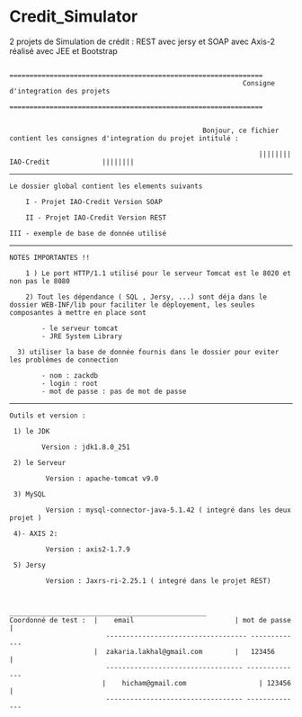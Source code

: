 # Credit_Simulator
2 projets de Simulation de  crédit :  REST avec jersy et SOAP avec Axis-2 réalisé avec JEE et Bootstrap


                                                ===============================================================
                                                              Consigne d'integration des projets
					                                      ===============================================================

 
					                                Bonjour, ce fichier contient les consignes d'integration du projet intitulé :

						                                          |||||||| 	          IAO-Credit 	         ||||||||

------------------------------------------------------------------------------------------------------------------------------

	Le dossier global contient les elements suivants 
	
		I - Projet IAO-Credit Version SOAP
		
		II - Projet IAO-Credit Version REST
    
    III - exemple de base de donnée utilisé

------------------------------------------------------------------------------------------------------------------------------
	
	NOTES IMPORTANTES !! 

		1 ) Le port HTTP/1.1 utilisé pour le serveur Tomcat est le 8020 et non pas le 8080 

		2) Tout les dépendance ( SQL , Jersy, ...) sont déja dans le dossier WEB-INF/lib pour faciliter le déployement, les seules composantes à mettre en place sont 
			
			- le serveur tomcat 
			- JRE System Library 
      
	  3) utiliser la base de donnée fournis dans le dossier pour eviter les problèmes de connection
			
			- nom : zackdb
			- login : root
			- mot de passe : pas de mot de passe
	

------------------------------------------------------------------------------------------------------------------------------
	Outils et version : 

	 1) le JDK     
  
     		Version : jdk1.8.0_251

	 2) le Serveur  
      
    		 Version : apache-tomcat v9.0
	
	 3) MySQL
 
    		 Version : mysql-connector-java-5.1.42 ( integré dans les deux projet )

	 4)- AXIS 2:  
                                       
    		 Version : axis2-1.7.9
 
 	 5) Jersy 
    
		     Version : Jaxrs-ri-2.25.1 ( integré dans le projet REST)


			                  _________________________________________________
	Coordonné de test :  |    email                         | mot de passe |
		                    ----------------------------------- -------------
   		                 |	zakaria.lakhal@gmail.com        |	123456       |
		                    ---------------------------------- --------------
		                   |	hicham@gmail.com	              |	123456       |	
		                    ---------------------------------- --------------

